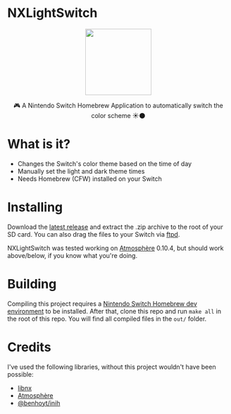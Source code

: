 # NXLightSwitch

<p align="center">
    <img height="150" src="https://i.imgur.com/fQn2owp.png">
</p>

<p align="center">
    🎮 A Nintendo Switch Homebrew Application to automatically switch the color scheme ☀🌑
</p>

# What is it?
 + Changes the Switch's color theme based on the time of day
 + Manually set the light and dark theme times
 + Needs Homebrew (CFW) installed on your Switch

# Installing
Download the [latest release](https://github.com/iUltimateLP/NXLightSwitch/releases) and extract the .zip archive to the root of your SD card. You can also drag the files to your Switch via [ftpd](https://github.com/mtheall/ftpd). 

NXLightSwitch was tested working on [Atmosphère](https://github.com/Atmosphere-NX/Atmosphere) 0.10.4, but should work above/below, if you know what you're doing.

# Building
Compiling this project requires a [Nintendo Switch Homebrew dev environment](https://switchbrew.org/wiki/Setting_up_Development_Environment) to be installed. After that, clone this repo and run `make all` in the root of this repo. You will find all compiled files in the `out/` folder.

# Credits
I've used the following libraries, without this project wouldn't have been possible:
 + [libnx](https://github.com/switchbrew/libnx)
 + [Atmosphère](https://github.com/Atmosphere-NX/Atmosphere)
 + [@benhoyt/inih](https://github.com/benhoyt/inih)
